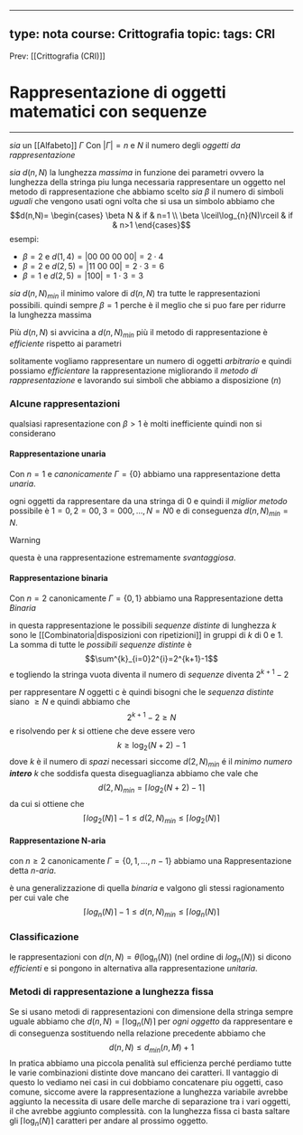 
---
type: nota
course: Crittografia
topic: 
tags: CRI
---

Prev: [[Crittografia (CRI)]]

# Rappresentazione di oggetti matematici con sequenze
---
_sia_ un [[Alfabeto]]  $\Gamma$ Con $|\Gamma| = n$ e $N$  il numero degli _oggetti da rappresentazione_

_sia_ $d(n,N)$ la lunghezza _massima_ in funzione dei parametri ovvero la lunghezza della stringa piu lunga necessaria rappresentare un oggetto nel metodo di rappresentazione che abbiamo scelto 
_sia_ $\beta$ il numero di simboli _uguali_ che vengono usati ogni volta che si usa un simbolo abbiamo che
$$d(n,N)= \begin{cases}
\beta N  & if & n=1 \\
\beta \lceil\log_{n}(N)\rceil & if & n>1 
\end{cases}$$
esempi:
- $\beta = 2$ e $d(1,4)=|00\ 00\ 00\ 00|=2\cdot 4$
- $\beta =2$ e $d(2,5)=|11\ 00\ 00|=2\cdot3=6$
- $\beta =1$ e $d(2,5)= |100|=1\cdot 3=3$

		
_sia_ $d(n,N)_{min}$ il minimo valore di $d(n,N)$ tra tutte le rappresentazioni possibili.
	quindi sempre $\beta=1$ perche è il meglio che si puo fare per ridurre la lunghezza massima   

Più $d(n,N)$ si avvicina a $d(n,N)_{min}$ più il metodo di  rappresentazione è _efficiente_ rispetto ai parametri

solitamente vogliamo rappresentare un numero di oggetti _arbitrario_ e quindi possiamo _efficientare_ la rappresentazione  migliorando il _metodo di rappresentazione_ e lavorando sui simboli che abbiamo a disposizione ($n$)

### Alcune rappresentazioni
qualsiasi rapresentazione con $\beta > 1$ è molti inefficiente quindi non si considerano
#### Rappresentazione unaria
Con $n=1$ e _canonicamente_ $\Gamma = \{0\}$ abbiamo una rappresentazione detta _unaria_. 

ogni oggetti da rappresentare da una stringa di $0$ e quindi il _miglior metodo_ possibile è $1=0,2=00,3=000, \dots,N=N0$ e di conseguenza $d(n,N)_{min} =N$.

> [!warning]
> questa è una rappresentazione estremamente _svantaggiosa_. 


#### Rappresentazione binaria
Con $n=2$ canonicamente $\Gamma = \{0,1\}$  abbiamo una  Rappresentazione detta _Binaria_

in questa rappresentazione le possibili _sequenze distinte_ di lunghezza $k$ sono le [[Combinatoria|disposizioni con ripetizioni]] in gruppi di $k$ di $0$ e $1$.
La somma di tutte le _possibili sequenze distinte_ è $$\sum^{k}_{i=0}2^{i}=2^{k+1}-1$$ e  togliendo la stringa vuota diventa il numero di _sequenze_ diventa $2^{k+1}-2$

per rappresentare $N$ oggetti c è quindi bisogni che le _sequenza distinte_ siano $\geq N$ e quindi abbiamo che $$2^{k+1}-2\geq N$$e risolvendo per $k$ si ottiene che deve essere vero
$$k \geq \log_{2}(N+2)-1$$
dove $k$ è il numero di _spazi_ necessari
siccome $d(2,N)_{min}$ é il _minimo numero **intero**_ $k$ che soddisfa questa diseguaglianza abbiamo che vale che 
$$d(2,N)_{min}=\left \lceil log_2(N+2)-1 \right\rceil$$
da cui si ottiene che
$$\left \lceil log_2(N) \right\rceil -1 \leq d(2,N)_{min} \leq \left \lceil log_2(N) \right\rceil$$


#### Rappresentazione N-aria
con $n\geq 2$ canonicamente $\Gamma = \{0,1,\dots,n-1\}$  abbiamo una  Rappresentazione detta _n-aria_.

è una generalizzazione di quella _binaria_ e valgono gli stessi ragionamento per cui vale che 
$$\left \lceil log_n(N) \right\rceil -1 \leq d(n,N)_{min} \leq \left \lceil log_n(N) \right\rceil$$


### Classificazione
le rappresentazioni con $d(n,N) = \theta(\log_{n}(N))$ (nel ordine di $log_n(N)$)  si dicono _efficienti_ e si pongono in alternativa alla rappresentazione _unitaria_.

### Metodi di rappresentazione a lunghezza fissa
Se si usano metodi di rappresentazioni con dimensione della stringa sempre uguale abbiamo che $d(n,N)=\lceil \log_{n}(N)\rceil$ per _ogni oggetto_ da rappresentare e di conseguenza sostituendo nella relazione precedente abbiamo che $$d(n,N)\leq d_{min}(n,M)+1$$
In pratica abbiamo una piccola penalità sul efficienza perché perdiamo tutte le varie combinazioni distinte dove mancano dei caratteri. Il vantaggio di questo lo vediamo nei casi in cui dobbiamo concatenare piu oggetti, caso comune, siccome avere la rappresentazione a lunghezza variabile avrebbe aggiunto la necessita di usare delle marche di separazione tra i vari oggetti, il che avrebbe aggiunto complessità. 
con la lunghezza fissa ci basta saltare gli $\lceil \log_{n}(N)\rceil$ caratteri per andare al prossimo oggetto.

 